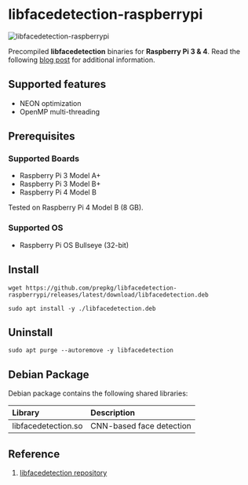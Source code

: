 # libfacedetection-raspberrypi

![libfacedetection-raspberrypi](https://i.ibb.co/QD8t7Cy/libfacedetection-raspberrypi.png)

Precompiled **libfacedetection** binaries for **Raspberry Pi 3 & 4**.
Read the following [blog post](https://lindevs.com/install-precompiled-libfacedetection-on-raspberry-pi) for additional information.

## Supported features

* NEON optimization
* OpenMP multi-threading

## Prerequisites

### Supported Boards

* Raspberry Pi 3 Model A+
* Raspberry Pi 3 Model B+
* Raspberry Pi 4 Model B

Tested on Raspberry Pi 4 Model B (8 GB).

### Supported OS

* Raspberry Pi OS Bullseye (32-bit)

## Install

```shell
wget https://github.com/prepkg/libfacedetection-raspberrypi/releases/latest/download/libfacedetection.deb
```

```shell
sudo apt install -y ./libfacedetection.deb
```

## Uninstall

```shell
sudo apt purge --autoremove -y libfacedetection
```

## Debian Package

Debian package contains the following shared libraries:

| Library                     | Description                                              |
|:----------------------------|:---------------------------------------------------------|
| libfacedetection.so         | CNN-based face detection                                 |

## Reference

1. [libfacedetection repository](https://github.com/ShiqiYu/libfacedetection)
